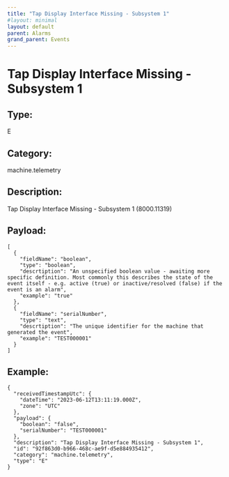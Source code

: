 ```yaml
---
title: "Tap Display Interface Missing - Subsystem 1"
#layout: minimal
layout: default
parent: Alarms
grand_parent: Events
---
```


# Tap Display Interface Missing - Subsystem 1

## Type:

E

## Category:

machine.telemetry

## Description: 

Tap Display Interface Missing - Subsystem 1 (8000.11319)

## Payload:

```
[
  {
    "fieldName": "boolean",
    "type": "boolean",
    "descrtiption": "An unspecified boolean value - awaiting more specific definition. Most commonly this describes the state of the event itself - e.g. active (true) or inactive/resolved (false) if the event is an alarm",
    "example": "true"
  },
  {
    "fieldName": "serialNumber",
    "type": "text",
    "descrtiption": "The unique identifier for the machine that generated the event",
    "example": "TEST000001"
  }
]
```

## Example:

```
{
  "receivedTimestampUtc": {
    "dateTime": "2023-06-12T13:11:19.000Z",
    "zone": "UTC"
  },
  "payload": {
    "boolean": "false",
    "serialNumber": "TEST000001"
  },
  "description": "Tap Display Interface Missing - Subsystem 1",
  "id": "92f863d0-b966-468c-ae9f-d5e884935412",
  "category": "machine.telemetry",
  "type": "E"
}
```
